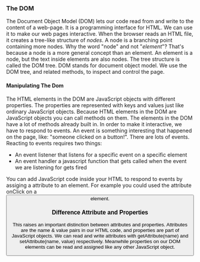 ### The DOM
The Document Object Model (DOM) lets our code read from and write to the content of a web-page. It is a programming interface for HTML. We can use it to make our web pages interactive.
When the browser reads an HTML file, it creates a tree-like structure of *nodes*. A node is a branching point containing more nodes. Why the word "node" and not "*element*"? That's because a node is a more general concept than an element. An element is a node, but the text inside elements are also nodes. The tree structure is called the DOM tree. DOM stands for document object model. We use the DOM tree, and related methods, to inspect and control the page.

#### Manipulating The Dom
The HTML elements in the DOM are JavaScript objects with different properties. The properties are represented with keys and values just like ordinary JavaScript objects. Because HTML elements in the DOM are JavaScript objects you can call methods on them. The elements in the DOM have a lot of methods already built in. In order to make it interactive, we have to respond to events. An event is something interesting that happened on the page, like: "someone clicked on a button!". There are lots of events. Reacting to events requires two things:
- An event listener that listens for a specific event on a specific element
- An event handler a javascript function that gets called when the event we are listening for gets fired

You can add JavaScript code inside your HTML to respond to events by assiging a attribute to an element. For example you could used the attribute onClick on a <button> element. 

### Difference Attribute and Properties
This raises an important distinction between attributes and properties. Attributes are the name & value pairs in our HTML code, and properties are part of JavaScript objects. We can read and write attributes with getAttribute(name) and setAttribute(name, value) respectively.
Meanwhile properties on our DOM elements can be read and assigned like any other JavaScript object.
